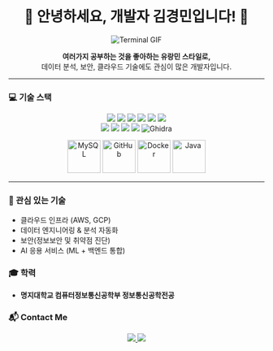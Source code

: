 <h1 align="center">👋 안녕하세요, 개발자 김경민입니다! 👋</h1>

<p align="center">
  <img src="https://github.com/user-attachments/assets/c08be198-c3a6-4648-bec3-88e48123b364" alt="Terminal GIF">
</p>

<p align="center">
  <b>여러가지 공부하는 것을 좋아하는 유랑민 스타일로,</b><br>
  데이터 분석, 보안, 클라우드 기술에도 관심이 많은 개발자입니다.
</p>

---

### 💻 기술 스택

<p align="center">
  <img src="https://img.shields.io/badge/Java-007396?style=flat-square&logo=Java&logoColor=white"/>
  <img src="https://img.shields.io/badge/JavaScript-F7DF1E?style=flat-square&logo=JavaScript&logoColor=black"/>
  <img src="https://img.shields.io/badge/MySQL-4479A1?style=flat-square&logo=MySQL&logoColor=white"/>
  <img src="https://img.shields.io/badge/Docker-2496ED?style=flat-square&logo=Docker&logoColor=white"/>
  <img src="https://img.shields.io/badge/Kali%20Linux-557C94?style=flat-square&logo=kalilinux&logoColor=white"/>
    <img src="https://img.shields.io/badge/Linux-FCC624?style=flat-square&logo=Linux&logoColor=black"/>
  <br/>
  <img src="https://img.shields.io/badge/Git-F05032?style=flat-square&logo=Git&logoColor=white"/>
  <img src="https://img.shields.io/badge/Kotlin-7F52FF?style=flat-square&logo=Kotlin&logoColor=white"/>
  <img src="https://img.shields.io/badge/Python-3776AB?style=flat-square&logo=python&logoColor=white"/>
  <img src="https://img.shields.io/badge/OpenCV-5C3EE8?style=flat-square&logo=opencv&logoColor=white"/>
  <img src="https://img.shields.io/badge/Ghidra-E53935?style=flat-square&logoColor=white" alt="Ghidra"/>
</p>

<p align="center">
  <img src="https://techstack-generator.vercel.app/mysql-icon.svg" alt="MySQL" width="65" height="65"/>
  <img src="https://techstack-generator.vercel.app/github-icon.svg" alt="GitHub" width="65" height="65"/>
  <img src="https://techstack-generator.vercel.app/docker-icon.svg" alt="Docker" width="65" height="65"/>
  <img src="https://techstack-generator.vercel.app/java-icon.svg" alt="Java" width="65" height="65"/>
</p>

---

### 🌱 관심 있는 기술

- 클라우드 인프라 (AWS, GCP)
- 데이터 엔지니어링 & 분석 자동화
- 보안(정보보안 및 취약점 진단)
- AI 응용 서비스 (ML + 백엔드 통합)

### 🎓 학력

- **명지대학교 컴퓨터정보통신공학부 정보통신공학전공**

### 📬 Contact Me

<p align="center">
  <a href="mailto:kkm305021@gmail.com">
    <img src="https://img.shields.io/badge/Gmail-D14836?style=flat-square&logo=gmail&logoColor=white"/>
  </a>
  <a href="https://www.instagram.com/kkmilli_/">
    <img src="https://img.shields.io/badge/Instagram-E4405F?style=flat-square&logo=instagram&logoColor=white"/>
  </a>
</p>
